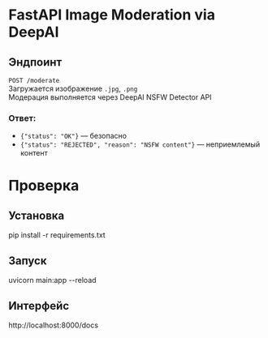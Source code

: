 # FastAPI Image Moderation via DeepAI

## Эндпоинт
`POST /moderate`  
Загружается изображение `.jpg`, `.png`  
Модерация выполняется через DeepAI NSFW Detector API

### Ответ:
- `{"status": "OK"}` — безопасно
- `{"status": "REJECTED", "reason": "NSFW content"}` — неприемлемый контент

# Проверка

## Установка
pip install -r requirements.txt

## Запуск 
uvicorn main:app --reload

## Интерфейс
http://localhost:8000/docs